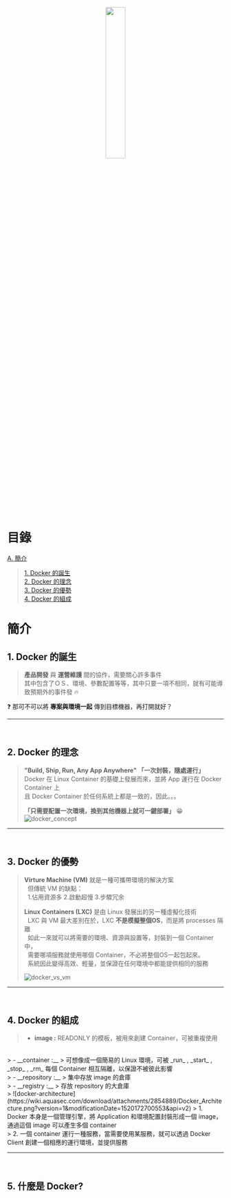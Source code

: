 <div align=center><a href="https://www.docker.com/"><img src="https://www.docker.com/sites/default/files/social/docker_facebook_share.png" style="width:30%"></a></div>

# 目錄
[A. 簡介](#concept)
> [1. Docker 的誕生](#dockers-born)  
> [2. Docker 的理念](#what-is-docker)  
> [3. Docker 的優勢](#what-can-docker-do)  
> [4. Docker 的組成](#three-elements)
> 

# <span id="concept">簡介</span>
## 1. <span id="dockers-born">Docker 的誕生</span>
> __產品開發__ 與 __運營維護__ 間的協作，需要關心許多事件 \
> 其中包含了ＯＳ、環境、參數配置等等，其中只要一項不相同，就有可能導致預期外的事件發 :fire:

:question: 那可不可以將 __專案與環境一起__ 傳到目標機器，再打開就好？
<hr> 
<br>

## 2. <span id="what-is-docker">Docker 的理念</span>
> __"Build, Ship, Run, Any App Anywhere" 「一次封裝，隨處運行」__ \
> Docker 在 Linux Container 的基礎上發展而來，並將 App 運行在 Docker Container 上\
> 且 Docker Container 於任何系統上都是一致的，因此。。。
> 
> __「只需要配置一次環境，換到其他機器上就可一鍵部署」__ 😁
> ![docker_concept](https://img.itw01.com/images/2017/11/30/11/0432_95AUpJ_GZXPEGJ.jpg!r800x0.jpg)
<hr>
<br>

## 3. <span id="what-is-docker">Docker 的優勢<span> 
> __Virture Machine (VM)__ 就是一種可攜帶環境的解決方案\
> &nbsp; 但傳統 VM 的缺點： \
> &nbsp; 1.佔用資源多 2.啟動超慢 3.步驟冗余
> 
> __Linux Containers (LXC)__ 是由 Linux 發展出的另一種虛擬化技術 \
> &nbsp; LXC 與 VM 最大差別在於，LXC __不是模擬整個OS__，而是將 processes 隔離 \
> &nbsp; 如此一來就可以將需要的環境、資源與設置等，封裝到一個 Container 中， \
> &nbsp; 需要哪項服務就使用哪個 Container，不必將整個OS一起包起來。 \
> &nbsp; 系統因此變得高效、輕量，並保證在任何環境中都能提供相同的服務 
> 
> ![docker_vs_vm](https://miro.medium.com/max/4932/1*tAAJ06mUHOwpRH7R5R9oeA.png)
<hr>
<br>

## 4. <span id="what-is-docker">Docker 的組成</span>
> - __image :__ 
> READONLY 的模板，被用來創建 Container，可被重複使用
<br>
> - __container :__
> 可想像成一個簡易的 Linux 環境，可被 _run_ , _start_ , _stop_ , _rm_ 每個 Container 相互隔離，以保證不被彼此影響
<br>
> - __repository :__
> 集中存放 image 的倉庫
<br>
> - __registry :__
> 存放 repository 的大倉庫
<br>
> ![docker-architecture](https://wiki.aquasec.com/download/attachments/2854889/Docker_Architecture.png?version=1&modificationDate=1520172700553&api=v2)
> 1. Docker 本身是一個管理引擎，將 Application 和環境配置封裝形成一個 image，通過這個 image 可以產生多個 container
<br>
> 2. 一個 container 運行一種服務，當需要使用某服務，就可以透過 Docker Client 創建一個相應的運行環境，並提供服務
<hr>
<br>

## 5. <span id="what-is-docker">什麼是 Docker?</span>
